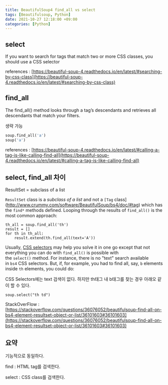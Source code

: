 ```yaml
---
title: BeautifulSoup4 find_all vs select
tags: [Beautifulsoup, Python]
date: 2021-10-27 12:18:00 +09:00
categories: [Python]
---
```


## select

If you want to search for tags that match two or more CSS classes, you should use a CSS selector

references : [https://beautiful-soup-4.readthedocs.io/en/latest/#searching-by-css-class](https://beautiful-soup-4.readthedocs.io/en/latest/#searching-by-css-class)

## find_all

The find_all() method looks through a tag’s descendants and retrieves all descendants that match your filters.

생략 가능

```python
soup.find_all('a')
soup('a')
```

references : [https://beautiful-soup-4.readthedocs.io/en/latest/#calling-a-tag-is-like-calling-find-all](https://beautiful-soup-4.readthedocs.io/en/latest/#calling-a-tag-is-like-calling-find-all)

## select, find_all 차이

ResultSet = subclass of a list

`ResultSet` class is a *subclass of a list* and not a `[Tag` class](http://www.crummy.com/software/BeautifulSoup/bs4/doc/#tag) which has the `find*` methods defined. Looping through the results of `find_all()` is the most common approach:

```
th_all = soup.find_all('th')
result = []
for th in th_all:
    result.extend(th.find_all(text='A'))

```

Usually, [CSS selectors](http://www.crummy.com/software/BeautifulSoup/bs4/doc/#css-selectors) may help you solve it in one go except that not everything you can do with `find_all()` is possible with the `select()` method. For instance, there is no "text" search available in `bs4` CSS selectors. But, if, for example, you had to find all, say, `b` elements inside `th` elements, you could do:

CSS Selectors에는 text 검색이 없다. 하지만 th태그 내 b태그를 찾는 경우 아래오 같이 할 수 있다.

```
soup.select("th td")
```

StackOverFlow : [https://stackoverflow.com/questions/36076052/beautifulsoup-find-all-on-bs4-element-resultset-object-or-list/36101603#36101603](https://stackoverflow.com/questions/36076052/beautifulsoup-find-all-on-bs4-element-resultset-object-or-list/36101603#36101603)

## 요약

기능적으로 동일하다.

find : HTML tag를 검색한다.

select : CSS class를 검색한다.
